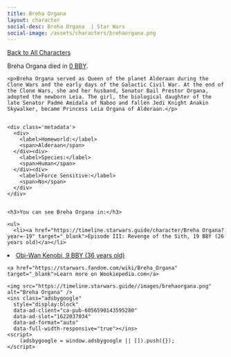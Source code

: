 ```yaml
---
title: Breha Organa
layout: character
social-desc: Breha Organa  | Star Wars
social-image: /assets/characters/brehaorgana.png
---
```

<a href="/character" class="smaller">Back to All Characters</a>

<div class="character-profile container">
  <div class="col-10">
    <p>
    Breha Organa         died in <a href="https://timeline.starwars.guide/character/Breha Organa?year=0" target="_blank">0 BBY</a>.    
    </p>

    <p>Breha Organa served as Queen of the planet Alderaan during the Clone Wars and the early days of the Galactic Civil War. At the end of the Clone Wars, she and her husband, Senator Bail Prestor Organa, adopted the newborn Leia. The girl, the biological daughter of the late Senator Padmé Amidala of Naboo and fallen Jedi Knight Anakin Skywalker, became Princess Leia Organa of Alderaan.</p>


    <div class='metadata'>
      <div>
        <label>Homeworld:</label>
        <span>Alderaan</span>
      </div><div>
        <label>Species:</label>
        <span>Human</span>
      </div><div>
        <label>Force Sensitive:</label>
        <span>No</span>
      </div>
    </div>


    <h3>You can see Breha Organa in:</h3>

    <ul>
      <li><a href="https://timeline.starwars.guide/character/Breha Organa?year=-19" target="_blank">Episode III: Revenge of the Sith, 19 BBY (26 years old)</a></li>
  <li><a href="https://timeline.starwars.guide/character/Breha Organa?year=-9" target="_blank">Obi-Wan Kenobi, 9 BBY (36 years old)</a></li>
    </ul>

    <a href="https://starwars.fandom.com/wiki/Breha_Organa" target="_blank">Learn more on Wookiepedia.com</a>
  </div>
  <div class="character_image col-2">
    
    <img src="https://timeline.starwars.guide//images/brehaorgana.png" alt="Breha Organa" />
    <ins class="adsbygoogle"
      style="display:block"
      data-ad-client="ca-pub-6056590143595280"
      data-ad-slot="1622037034"
      data-ad-format="auto"
      data-full-width-responsive="true"></ins>
    <script>
        (adsbygoogle = window.adsbygoogle || []).push({});
    </script>
  </div>
</div>

